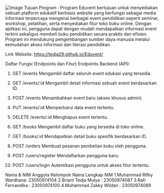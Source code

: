 ![Image](https://github.com/user-attachments/assets/5208608a-1d3f-4192-bb35-5236951639fa)
Tujuan Program :
Program Eduvent bertujuan untuk menyediakan sebuah platform edukatif berbasis website yang berfungsi sebagai media informasi terpercaya mengenai berbagai event pendidikan seperti seminar, workshop, pelatihan, serta menyediakan fitur toko buku online. Dengan aplikasi ini, pengguna dapat dengan mudah mendapatkan informasi event terkini sekaligus membeli buku pendidikan secara praktis dan efisien. Program ini mendukung pengembangan sumber daya manusia melalui kemudahan akses informasi dan literasi pendidikan.

Link Website: https://tedja29.github.io/Eduvent/

Daftar Fungsi (Endpoints dan Fitur)
Endpoints Backend (API):

1. GET /events
Mengambil daftar seluruh event edukasi yang tersedia.

2. GET /events/:id
Mengambil detail informasi sebuah event berdasarkan ID.

3. POST /events
Menambahkan event baru (akses khusus admin).

4. PUT /events/:id
Memperbarui data event tertentu.

5. DELETE /events/:id
Menghapus event tertentu.

6. GET /books
Mengambil daftar buku yang tersedia di toko online.

7. GET /books/:id
Mendapatkan detail buku spesifik berdasarkan ID.

8. POST /orders
Membuat pesanan pembelian buku oleh pengguna.

9. POST /users/register
Mendaftarkan pengguna baru.

10. POST /users/login
Autentikasi pengguna untuk akses fitur tertentu.



Nama & NIM Anggota Kelompok
Nama Lengkap	NIM
1.Muhammad Rifky Wardhana:	23050974104
2.Briant Tedja Mulya     :	23050974087
3.Rafi Fernandika        :  23050974100
4.Muhammad Zakky Wildan  :  23050974089
